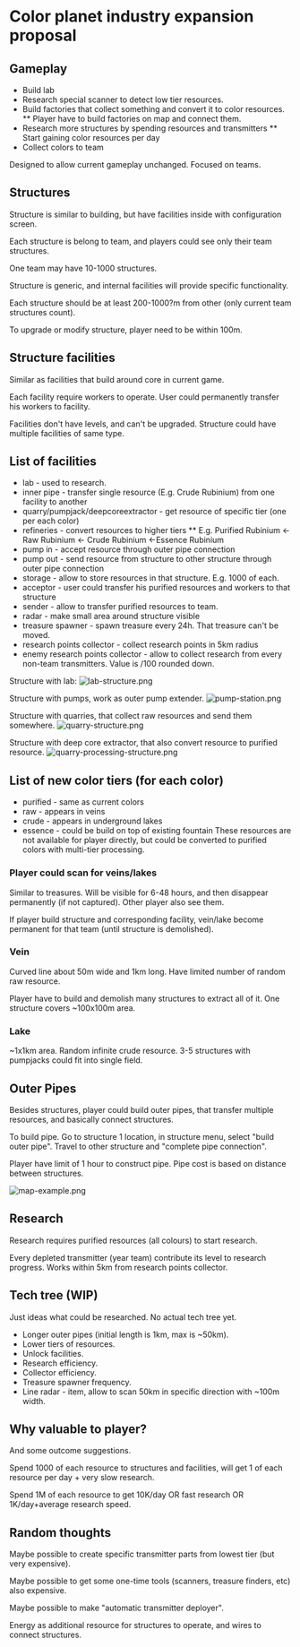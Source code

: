 
# Color planet industry expansion proposal

## Gameplay

* Build lab
* Research special scanner to detect low tier resources.
* Build factories that collect something and convert it to color resources.
** Player have to build factories on map and connect them.
* Research more structures by spending resources and transmitters
** Start gaining color resources per day
* Collect colors to team

Designed to allow current gameplay unchanged. Focused on teams. 

## Structures

Structure is similar to building, but have facilities inside with configuration screen. 

Each structure is belong to team, and players could see only their team structures.

One team may have 10-1000 structures. 

Structure is generic, and internal facilities will provide specific functionality.

Each structure should be at least 200-1000?m from other (only current team structures count).

To upgrade or modify structure, player need to be within 100m.

## Structure facilities

Similar as facilities that build around core in current game.

Each facility require workers to operate. User could permanently transfer his workers to facility.

Facilities don't have levels, and can't be upgraded. Structure could have multiple facilities of same type.


## List of facilities

* lab - used to research. 
* inner pipe - transfer single resource (E.g. Crude Rubinium) from one facility to another
* quarry/pumpjack/deepcoreextractor - get resource of specific tier (one per each color)
* refineries - convert resources to higher tiers
** E.g. Purified Rubinium <- Raw Rubinium <- Crude Rubinium <-Essence Rubinium
* pump in - accept resource through outer pipe connection
* pump out - send resource from structure to other structure through outer pipe connection
* storage - allow to store resources in that structure. E.g. 1000 of each.
* acceptor - user could transfer his purified resources and workers to that structure
* sender - allow to transfer purified resources to team.
* radar - make small area around structure visible
* treasure spawner - spawn treasure every 24h. That treasure can't be moved.
* research points collector - collect research points in 5km radius
* enemy research points collector - allow to collect research from every non-team transmitters. Value is /100 rounded down.

Structure with lab:
![lab-structure.png](lab-structure.png)

Structure with pumps, work as outer pump extender.
![pump-station.png](pump-station.png)

Structure with quarries, that collect raw resources and send them somewhere.
![quarry-structure.png](quarry-structure.png)

Structure with deep core extractor, that also convert resource to purified resource.
![quarry-processing-structure.png](quarry-processing-structure.png)



## List of new color tiers (for each color)

* purified - same as current colors
* raw - appears in veins
* crude - appears in underground lakes
* essence - could be build on top of existing fountain
These resources are not available for player directly, but could be converted to purified colors with multi-tier processing.

### Player could scan for veins/lakes

Similar to treasures. Will be visible for 6-48 hours, and then disappear permanently (if not captured). Other player also see them.

If player build structure and corresponding facility, vein/lake  become permanent for that team (until structure is demolished).

### Vein

Curved line about 50m wide and 1km long. Have limited number of random raw resource. 

Player have to build and demolish many structures to extract all of it. One structure covers ~100x100m area.

### Lake

~1x1km area. Random infinite crude resource. 3-5 structures with pumpjacks could fit into single field.

## Outer Pipes

Besides structures, player could build outer pipes, that transfer multiple resources, and basically connect structures.

To build pipe. Go to structure 1 location, in structure menu, select "build outer pipe". Travel to other structure and "complete pipe connection".

Player have limit of 1 hour to construct pipe. Pipe cost is based on distance between structures.


![map-example.png](map-example.png)


## Research

Research requires  purified resources (all colours) to start research.

Every depleted transmitter (year team) contribute its level to research progress. Works within 5km from research points collector.


## Tech tree (WIP)

Just ideas what could be researched. No actual tech tree yet.

* Longer outer pipes (initial length is 1km, max is ~50km). 
* Lower tiers of resources.
* Unlock facilities.
* Research efficiency. 
* Collector efficiency.
* Treasure spawner frequency.
* Line radar - item, allow to scan 50km in specific direction with ~100m width. 


## Why valuable to player?

And some outcome suggestions.

Spend 1000 of each resource to structures and facilities, will get 1 of each resource per day + very slow research.

Spend 1M of each resource to get 10K/day OR fast research OR 1K/day+average research speed.

## Random thoughts
  
Maybe possible to create specific transmitter parts from lowest tier (but very expensive).

Maybe possible to get some one-time tools (scanners, treasure finders, etc) also expensive.

Maybe possible to make "automatic transmitter deployer".

Energy as additional resource for structures to operate, and wires to connect structures.
